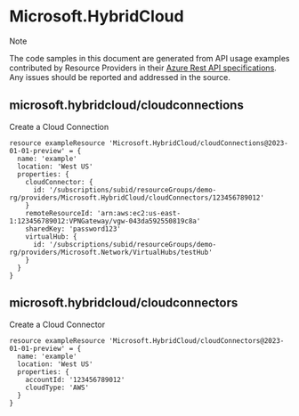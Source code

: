 # Microsoft.HybridCloud
  
> [!NOTE]
> The code samples in this document are generated from API usage examples contributed by Resource Providers in their [Azure Rest API specifications](https://github.com/Azure/azure-rest-api-specs). Any issues should be reported and addressed in the source.


## microsoft.hybridcloud/cloudconnections

Create a Cloud Connection
```bicep
resource exampleResource 'Microsoft.HybridCloud/cloudConnections@2023-01-01-preview' = {
  name: 'example'
  location: 'West US'
  properties: {
    cloudConnector: {
      id: '/subscriptions/subid/resourceGroups/demo-rg/providers/Microsoft.HybridCloud/cloudConnectors/123456789012'
    }
    remoteResourceId: 'arn:aws:ec2:us-east-1:123456789012:VPNGateway/vgw-043da592550819c8a'
    sharedKey: 'password123'
    virtualHub: {
      id: '/subscriptions/subid/resourceGroups/demo-rg/providers/Microsoft.Network/VirtualHubs/testHub'
    }
  }
}
```

## microsoft.hybridcloud/cloudconnectors

Create a Cloud Connector
```bicep
resource exampleResource 'Microsoft.HybridCloud/cloudConnectors@2023-01-01-preview' = {
  name: 'example'
  location: 'West US'
  properties: {
    accountId: '123456789012'
    cloudType: 'AWS'
  }
}
```
